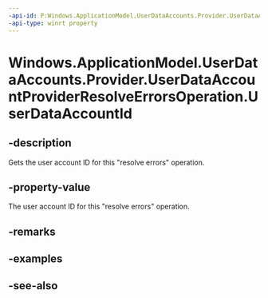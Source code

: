 ```yaml
---
-api-id: P:Windows.ApplicationModel.UserDataAccounts.Provider.UserDataAccountProviderResolveErrorsOperation.UserDataAccountId
-api-type: winrt property
---
```


<!-- Property syntax
public string UserDataAccountId { get; }
-->

# Windows.ApplicationModel.UserDataAccounts.Provider.UserDataAccountProviderResolveErrorsOperation.UserDataAccountId

## -description
Gets the user account ID for this "resolve errors" operation.

## -property-value
The user account ID for this "resolve errors" operation.

## -remarks

## -examples

## -see-also
